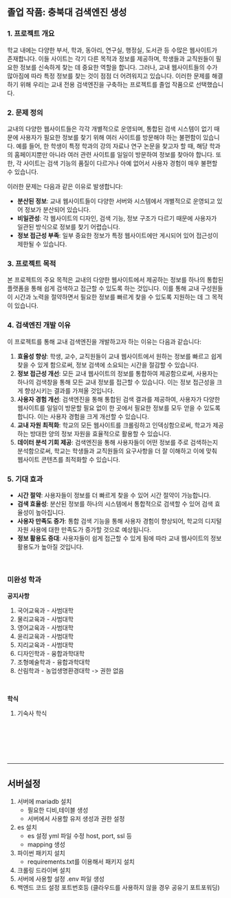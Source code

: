 ## 졸업 작품: 충북대 검색엔진 생성

### 1. 프로젝트 개요

학교 내에는 다양한 부서, 학과, 동아리, 연구실, 행정실, 도서관 등 수많은 웹사이트가 존재합니다. 이들 사이트는 각기 다른 목적과 정보를 제공하며, 학생들과 교직원들이 필요한 정보를 신속하게 찾는 데 중요한 역할을 합니다. 그러나, 교내 웹사이트들의 수가 많아짐에 따라 특정 정보를 찾는 것이 점점 더 어려워지고 있습니다. 이러한 문제를 해결하기 위해 우리는 교내 전용 검색엔진을 구축하는 프로젝트를 졸업 작품으로 선택했습니다.

### 2. 문제 정의

교내의 다양한 웹사이트들은 각각 개별적으로 운영되며, 통합된 검색 시스템이 없기 때문에 사용자가 필요한 정보를 찾기 위해 여러 사이트를 방문해야 하는 불편함이 있습니다. 예를 들어, 한 학생이 특정 학과의 강의 자료나 연구 논문을 찾고자 할 때, 해당 학과의 홈페이지뿐만 아니라 여러 관련 사이트를 일일이 방문하여 정보를 찾아야 합니다. 또한, 각 사이트는 검색 기능의 품질이 다르거나 아예 없어서 사용자 경험이 매우 불편할 수 있습니다.

이러한 문제는 다음과 같은 이유로 발생합니다:

- **분산된 정보**: 교내 웹사이트들이 다양한 서버와 시스템에서 개별적으로 운영되고 있어 정보가 분산되어 있습니다.
- **비일관성**: 각 웹사이트의 디자인, 검색 기능, 정보 구조가 다르기 때문에 사용자가 일관된 방식으로 정보를 찾기 어렵습니다.
- **정보 접근성 부족**: 일부 중요한 정보가 특정 웹사이트에만 게시되어 있어 접근성이 제한될 수 있습니다.

### 3. 프로젝트 목적

본 프로젝트의 주요 목적은 교내의 다양한 웹사이트에서 제공하는 정보를 하나의 통합된 플랫폼을 통해 쉽게 검색하고 접근할 수 있도록 하는 것입니다. 이를 통해 교내 구성원들이 시간과 노력을 절약하면서 필요한 정보를 빠르게 찾을 수 있도록 지원하는 데 그 목적이 있습니다.

### 4. 검색엔진 개발 이유

이 프로젝트를 통해 교내 검색엔진을 개발하고자 하는 이유는 다음과 같습니다:

1. **효율성 향상**: 학생, 교수, 교직원들이 교내 웹사이트에서 원하는 정보를 빠르고 쉽게 찾을 수 있게 함으로써, 정보 검색에 소요되는 시간을 절감할 수 있습니다.
2. **정보 접근성 개선**: 모든 교내 웹사이트의 정보를 통합하여 제공함으로써, 사용자는 하나의 검색창을 통해 모든 교내 정보를 접근할 수 있습니다. 이는 정보 접근성을 크게 향상시키는 결과를 가져올 것입니다.
3. **사용자 경험 개선**: 검색엔진을 통해 통합된 검색 결과를 제공하여, 사용자가 다양한 웹사이트를 일일이 방문할 필요 없이 한 곳에서 필요한 정보를 모두 얻을 수 있도록 합니다. 이는 사용자 경험을 크게 개선할 수 있습니다.
4. **교내 자원 최적화**: 학교의 모든 웹사이트를 크롤링하고 인덱싱함으로써, 학교가 제공하는 방대한 양의 정보 자원을 효율적으로 활용할 수 있습니다.
5. **데이터 분석 기회 제공**: 검색엔진을 통해 사용자들이 어떤 정보를 주로 검색하는지 분석함으로써, 학교는 학생들과 교직원들의 요구사항을 더 잘 이해하고 이에 맞춰 웹사이트 콘텐츠를 최적화할 수 있습니다.

### 5. 기대 효과

- **시간 절약**: 사용자들이 정보를 더 빠르게 찾을 수 있어 시간 절약이 가능합니다.
- **검색 효율성**: 분산된 정보를 하나의 시스템에서 통합적으로 검색할 수 있어 검색 효율성이 높아집니다.
- **사용자 만족도 증가**: 통합 검색 기능을 통해 사용자 경험이 향상되어, 학교의 디지털 자원 사용에 대한 만족도가 증가할 것으로 예상됩니다.
- **정보 활용도 증대**: 사용자들이 쉽게 접근할 수 있게 됨에 따라 교내 웹사이트의 정보 활용도가 높아질 것입니다.

&nbsp;

### 미완성 학과

**공지사항**

1. 국어교육과 - 사범대학
2. 물리교육과 - 사범대학
3. 영어교육과 - 사범대학
4. 윤리교육과 - 사범대학
5. 지리교육과 - 사범대학
6. 디자인학과 - 융합과학대학
7. 조형예술학과 - 융합과학대학
8. 산림학과 - 농업생명환경대학 -> 권한 없음

&nbsp;

**학식**

1. 기숙사 학식

&nbsp;

&nbsp;

&nbsp;

<hr>

## 서버설정

1. 서버에 mariadb 설치
   * 필요한 디비,테이블 생성
   * 서버에서 사용할 유저 생성과 권한 설정
2. es 설치 
   * es 설정 yml 파일 수정 host, port, ssl 등
   * mapping 생성
3. 파이썬 패키지 설치
   * requirements.txt를 이용해서 패키지 설치
4. 크롤링 드라이버 설치
5. 서버에 사용할 설정 .env 파일 생성
6. 백엔드 코드 설정 포트번호등 (클라우드를 사용하지 않을 경우 공유기 포트포워딩)
